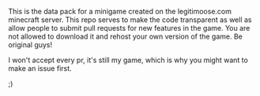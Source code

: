 This is the data pack for a minigame created on the legitimoose.com minecraft server.
This repo serves to make the code transparent as well as allow people to submit pull requests for new features in the game.
You are not allowed to download it and rehost your own version of the game. Be original guys!

I won't accept every pr, it's still my game, which is why you might want to make an issue first.

;)
